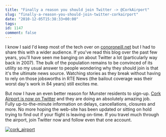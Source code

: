 ```yaml
---
title: "Finally a reason you should join Twitter -> @CorkAirport"
slug: "finally-a-reason-you-should-join-twitter-corkairport"
date: "2010-12-05T15:38:33+00:00"
tags:
id: 1147
comment: false
---
```


I know I said I'd keep most of the tech over on [conoroneill.net](http://conoroneill.net/) but I had to share this with a wider audience. If you've read this blog over the past few years, you'll have seen me banging on about Twitter a lot (particularly way back in 2007). The bulk of the population remains to be convinced of its utility so my usual answer to people wondering why they should join is that it's the ultimate news source. Watching stories as they break without having to rely on those jobsworths in RTE News (the bailout coverage was their worst day's work in 84 years) still excites me.

But now I have an even better reason for Munster residents to sign-up. [Cork Airport is now on Twitter](http://twitter.com/corkairport) and they are doing an absolutely amazing job. Fully up-to-the-minute information on delays, cancellations, closures and more. No more hoping the web-site has been updated or sitting on hold trying to find out if your flight is leaving on-time. If you travel much through the airport, join Twitter now and follow even that one account.

[![](https://conoroneill.com.s3.amazonaws.com/wp-content/uploads/2010/12/cork_airport.png "cork_airport")](https://conoroneill.com.s3.amazonaws.com/wp-content/uploads/2010/12/cork_airport.png)
